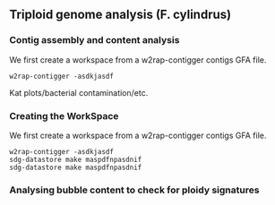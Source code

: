 ## Triploid genome analysis (F. cylindrus)

### Contig assembly and content analysis

We first create a workspace from a w2rap-contigger contigs GFA file.

```shell
w2rap-contigger -asdkjasdf
```

Kat plots/bacterial contamination/etc.

### Creating the WorkSpace

We first create a workspace from a w2rap-contigger contigs GFA file.

```shell
w2rap-contigger -asdkjasdf
sdg-datastore make maspdfnpasdnif
sdg-datastore make maspdfnpasdnif

```




### Analysing bubble content to check for ploidy signatures

